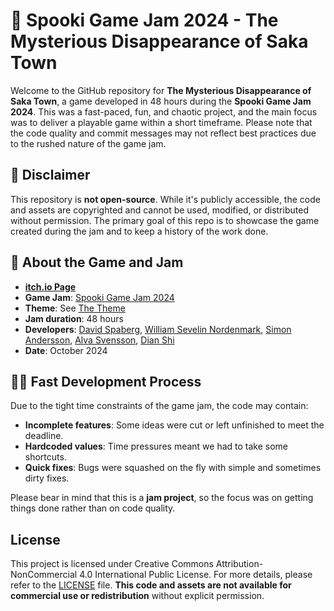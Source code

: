 # 🎃 Spooki Game Jam 2024 - The Mysterious Disappearance of Saka Town

Welcome to the GitHub repository for **The Mysterious Disappearance of Saka Town**, a game developed in 48 hours during the **Spooki Game Jam 2024**. This was a fast-paced, fun, and chaotic project, and the main focus was to deliver a playable game within a short timeframe. Please note that the code quality and commit messages may not reflect best practices due to the rushed nature of the game jam.

## 🚨 Disclaimer
This repository is **not open-source**. While it's publicly accessible, the code and assets are copyrighted and cannot be used, modified, or distributed without permission. The primary goal of this repo is to showcase the game created during the jam and to keep a history of the work done.

## 👻 About the Game and Jam
- [**itch.io Page**](https://wsnordenmark.itch.io/the-mysterious-disappearance-of-saka-town)  
- **Game Jam**: [Spooki Game Jam 2024](https://itch.io/jam/spooky-jam-2024)
- **Theme**: See [The Theme](./the_theme.png)
- **Jam duration**: 48 hours
- **Developers**: [David Spaberg](https://github.com/Spaberg), [William Sevelin Nordenmark](https://github.com/wsnordenmark), [Simon Andersson](https://github.com/4point5tatamiideologue), [Alva Svensson](https://github.com/alvasvensson), [Dian Shi](https://github.com/deanxox)
- **Date**: October 2024

## 🏃‍♂️ Fast Development Process
Due to the tight time constraints of the game jam, the code may contain:
- **Incomplete features**: Some ideas were cut or left unfinished to meet the deadline.
- **Hardcoded values**: Time pressures meant we had to take some shortcuts.
- **Quick fixes**: Bugs were squashed on the fly with simple and sometimes dirty fixes.
  
Please bear in mind that this is a **jam project**, so the focus was on getting things done rather than on code quality.

## License
This project is licensed under Creative Commons Attribution-NonCommercial 4.0 International Public License. For more details, please refer to the [LICENSE](./LICENSE.txt) file. **This code and assets are not available for commercial use or redistribution** without explicit permission.

